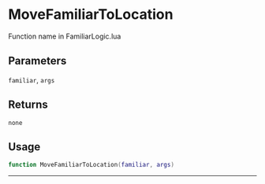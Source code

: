# MoveFamiliarToLocation
Function name in FamiliarLogic.lua
## Parameters
`familiar`, `args`
## Returns
`none`
## Usage
```lua
function MoveFamiliarToLocation(familiar, args)
```
---
